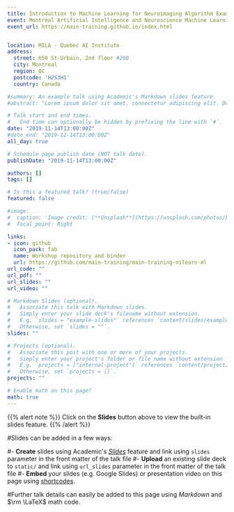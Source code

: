 ```yaml
---
title: Introduction to Machine Learning for Neuroimaging Algorithm Examples
event: Montréal Artificial Intelligence and Neuroscience Machine Learning Workshop
event_url: https://main-training.github.io/index.html


location: MILA - Quebec AI Institute
address:
  street: 650 St-Urbain, 2nd floor #200
  city: Montreal
  region: QC
  postcode: 'H2S3H1'
  country: Canada

#summary: An example talk using Academic's Markdown slides feature.
#abstract: "Lorem ipsum dolor sit amet, consectetur adipiscing elit. Duis posuere tellusac convallis placerat. Proin tincidunt magna sed #ex sollicitudin condimentum. Sed ac faucibus dolor, scelerisque sollicitudin nisi. Cras purus urna, suscipit quis sapien eu, pulvinar #tempor diam."

# Talk start and end times.
#   End time can optionally be hidden by prefixing the line with `#`.
date: "2019-11-14T13:00:00Z"
#date_end: "2019-11-14T13:00:00Z"
all_day: true

# Schedule page publish date (NOT talk date).
publishDate: "2019-11-14T13:00:00Z"

authors: []
tags: []

# Is this a featured talk? (true/false)
featured: false

#image:
#  caption: 'Image credit: [**Unsplash**](https://unsplash.com/photos/bzdhc5b3Bxs)'
#  focal_point: Right

links:
- icon: github
  icon_pack: fab
  name: Workshop repository and binder
  url: https://github.com/main-training/main-training-nilearn-ml
url_code: ""
url_pdf: ""
url_slides: ""
url_video: ""

# Markdown Slides (optional).
#   Associate this talk with Markdown slides.
#   Simply enter your slide deck's filename without extension.
#   E.g. `slides = "example-slides"` references `content/slides/example-slides.md`.
#   Otherwise, set `slides = ""`.
slides: ""

# Projects (optional).
#   Associate this post with one or more of your projects.
#   Simply enter your project's folder or file name without extension.
#   E.g. `projects = ["internal-project"]` references `content/project/deep-learning/index.md`.
#   Otherwise, set `projects = []`.
projects: ""

# Enable math on this page?
math: true
---
```


{{% alert note %}}
Click on the **Slides** button above to view the built-in slides feature.
{{% /alert %}}

#Slides can be added in a few ways:

#- **Create** slides using Academic's [*Slides*](https://sourcethemes.com/academic/docs/managing-content/#create-slides) feature and link using `slides` parameter in the front matter of the talk file
#- **Upload** an existing slide deck to `static/` and link using `url_slides` parameter in the front matter of the talk file
#- **Embed** your slides (e.g. Google Slides) or presentation video on this page using [shortcodes](https://sourcethemes.com/academic/docs/writing-markdown-latex/).

#Further talk details can easily be added to this page using *Markdown* and $\rm \LaTeX$ math code.
